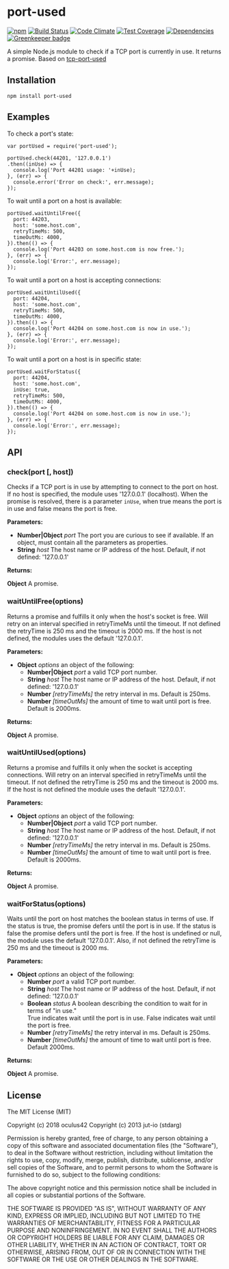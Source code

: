 port-used
=============

[![npm](https://img.shields.io/npm/v/port-used.svg)](https://www.npmjs.com/package/port-used) 
[![Build Status](https://travis-ci.org/oculus42/port-used.svg?branch=master)](https://travis-ci.org/oculus42/port-used) 
[![Code Climate](https://codeclimate.com/github/oculus42/port-used/badges/gpa.svg)](https://codeclimate.com/github/oculus42/port-used) 
[![Test Coverage](https://codeclimate.com/github/oculus42/port-used/badges/coverage.svg)](https://codeclimate.com/github/oculus42/port-used/coverage) 
[![Dependencies](https://david-dm.org/oculus42/port-used.svg)](https://david-dm.org/oculus42/port-used) 
[![Greenkeeper badge](https://badges.greenkeeper.io/oculus42/port-used.svg)](https://greenkeeper.io/) 

A simple Node.js module to check if a TCP port is currently in use. It returns a promise.
Based on [tcp-port-used](https://www.npmjs.com/package/tcp-port-used)

## Installation

    npm install port-used

## Examples
To check a port's state:

    var portUsed = require('port-used');

    portUsed.check(44201, '127.0.0.1')
    .then((inUse) => {
      console.log('Port 44201 usage: '+inUse);
    }, (err) => {
      console.error('Error on check:', err.message);
    });

To wait until a port on a host is available:

    portUsed.waitUntilFree({
      port: 44203,
      host: 'some.host.com',
      retryTimeMs: 500,
      timeOutMs: 4000,
    }).then(() => {
      console.log('Port 44203 on some.host.com is now free.');
    }, (err) => {
      console.log('Error:', err.message);
    });

To wait until a port on a host is accepting connections:

    portUsed.waitUntilUsed({
      port: 44204,
      host: 'some.host.com',
      retryTimeMs: 500,
      timeOutMs: 4000,
    }).then(() => {
      console.log('Port 44204 on some.host.com is now in use.');
    }, (err) => {
      console.log('Error:', err.message);
    });

To wait until a port on a host is in specific state:

    portUsed.waitForStatus({
      port: 44204,
      host: 'some.host.com',
      inUse: true,
      retryTimeMs: 500,
      timeOutMs: 4000,
    }).then(() => {
      console.log('Port 44204 on some.host.com is now in use.');
    }, (err) => {
      console.log('Error:', err.message);
    });


## API

### check(port [, host])
Checks if a TCP port is in use by attempting to connect to the port on host.
If no host is specified, the module uses '127.0.0.1' (localhost). When the
promise is resolved, there is a parameter `inUse`, when true means the port is
in use and false means the port is free.

**Parameters:**

* **Number|Object** *port* The port you are curious to see if available. If an
  object, must contain all the parameters as properties.
* **String** *host* The host name or IP address of the host. Default, if not defined: '127.0.0.1'

**Returns:**

**Object** A promise.

### waitUntilFree(options)
Returns a promise and fulfills it only when the host's socket is
free.  Will retry on an interval specified in retryTimeMs until the timeout. If
not defined the retryTime is 250 ms and the timeout is 2000 ms. If the host is
not defined, the modules uses the default '127.0.0.1'.

**Parameters:**

* **Object** *options* an object of the following:
  * **Number|Object** *port* a valid TCP port number.
  * **String** *host* The host name or IP address of the host. Default, if not defined: '127.0.0.1'
  * **Number** *[retryTimeMs]* the retry interval in ms. Default is 250ms.
  * **Number** *[timeOutMs]* the amount of time to wait until port is free. Default is 2000ms.

**Returns:**

**Object** A promise.

### waitUntilUsed(options)
Returns a promise and fulfills it only when the socket is accepting
connections. Will retry on an interval specified in retryTimeMs until the
timeout. If not defined the retryTime is 250 ms and the timeout is 2000 ms.
If the host is not defined the module uses the default '127.0.0.1'.

**Parameters:**

* **Object** *options* an object of the following:
  * **Number|Object** *port* a valid TCP port number.
  * **String** *host* The host name or IP address of the host. Default, if not defined: '127.0.0.1'
  * **Number** *[retryTimeMs]* the retry interval in ms. Default is 250ms.
  * **Number** *[timeOutMs]* the amount of time to wait until port is free. Default is 2000ms.

**Returns:**

**Object** A promise.

### waitForStatus(options)
Waits until the port on host matches the boolean status in terms of use. If the
status is true, the promise defers until the port is in use. If the status is
false the promise defers until the port is free. If the host is undefined or
null, the module uses the default '127.0.0.1'. Also, if not defined the
retryTime is 250 ms and the timeout is 2000 ms.

**Parameters:**

* **Object** *options* an object of the following:
  * **Number** *port* a valid TCP port number.
  * **String** *host* The host name or IP address of the host. Default, if not defined: '127.0.0.1'
  * **Boolean** *status* A boolean describing the condition to wait for in terms of "in use."  
    True indicates wait until the port is in use. False indicates wait until the port is free.
  * **Number** *[retryTimeMs]* the retry interval in ms. Default is 250ms.
  * **Number** *[timeOutMs]* the amount of time to wait until port is free. Default 2000ms.

**Returns:**

**Object** A promise.

## License

The MIT License (MIT)

Copyright (c) 2018 oculus42
Copyright (c) 2013 jut-io (stdarg)

Permission is hereby granted, free of charge, to any person obtaining a copy of
this software and associated documentation files (the "Software"), to deal in
the Software without restriction, including without limitation the rights to
use, copy, modify, merge, publish, distribute, sublicense, and/or sell copies of
the Software, and to permit persons to whom the Software is furnished to do so,
subject to the following conditions:

The above copyright notice and this permission notice shall be included in all
copies or substantial portions of the Software.

THE SOFTWARE IS PROVIDED "AS IS", WITHOUT WARRANTY OF ANY KIND, EXPRESS OR
IMPLIED, INCLUDING BUT NOT LIMITED TO THE WARRANTIES OF MERCHANTABILITY, FITNESS
FOR A PARTICULAR PURPOSE AND NONINFRINGEMENT. IN NO EVENT SHALL THE AUTHORS OR
COPYRIGHT HOLDERS BE LIABLE FOR ANY CLAIM, DAMAGES OR OTHER LIABILITY, WHETHER
IN AN ACTION OF CONTRACT, TORT OR OTHERWISE, ARISING FROM, OUT OF OR IN
CONNECTION WITH THE SOFTWARE OR THE USE OR OTHER DEALINGS IN THE SOFTWARE.
